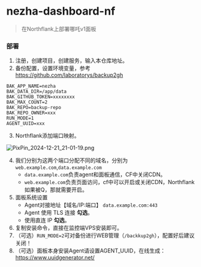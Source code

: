 # nezha-dashboard-nf

> 在Northflank上部署哪吒v1面板

### 部署

1. 注册，创建项目，创建服务，输入本仓库地址。
2. 备份配置，设置环境变量，参考 https://github.com/laboratorys/backup2gh

```
BAK_APP_NAME=nezha
BAK_DATA_DIR=/app/data
BAK_GITHUB_TOKEN=xxxxxxxx
BAK_MAX_COUNT=2
BAK_REPO=backup-repo
BAK_REPO_OWNER=xxx
RUN_MODE=1
AGENT_UUID=xxx
```

3. Northflank添加端口映射。

![PixPin_2024-12-21_21-01-19.png](https://cdn.jsdelivr.net/gh/laboratorys/nezha-dashboard-nf@main/docs/1.png)

4. 我们分别为这两个端口分配不同的域名，分别为`web.example.com`,`data.example.com`
    - `data.example.com`负责agent和面板通信，CF中关闭CDN。
    - `web.example.com`负责页面访问，cf中可以开启或关闭CDN，Northflank如果被Q，那就需要开启。
5. 面板系统设置
    - Agent对接地址【域名/IP:端口】
      `data.example.com:443`
    - Agent 使用 TLS 连接 **勾选**。
    - 使用直连 IP **勾选**。
6. 复制安装命令，直接在监控端VPS安装即可。
7. （可选）`RUN_MODE=2`可对备份进行WEB管理（`/backkup2gh`），配置好后建议关闭！
8. （可选）面板本身安装Agent请设置AGENT_UUID，在线生成：https://www.uuidgenerator.net/